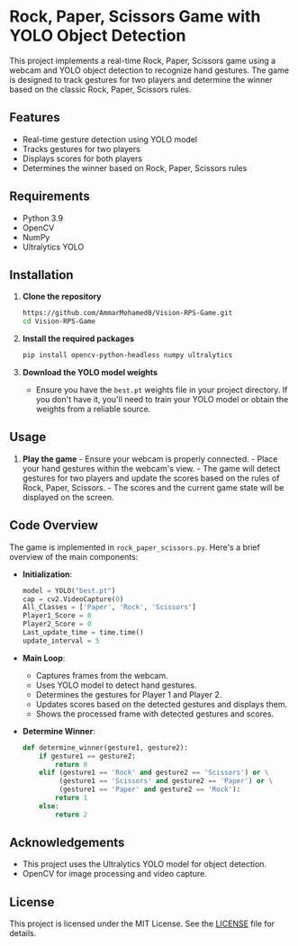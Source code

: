 # Rock, Paper, Scissors Game with YOLO Object Detection

This project implements a real-time Rock, Paper, Scissors game using a webcam and YOLO object detection to recognize hand gestures. The game is designed to track gestures for two players and determine the winner based on the classic Rock, Paper, Scissors rules.

## Features

- Real-time gesture detection using YOLO model
- Tracks gestures for two players
- Displays scores for both players
- Determines the winner based on Rock, Paper, Scissors rules

## Requirements

- Python 3.9
- OpenCV
- NumPy
- Ultralytics YOLO

## Installation

1. **Clone the repository**
    ```bash
    https://github.com/AmmarMohamed0/Vision-RPS-Game.git
    cd Vision-RPS-Game
    ```

2. **Install the required packages**
    ```bash
    pip install opencv-python-headless numpy ultralytics
    ```

3. **Download the YOLO model weights**
    - Ensure you have the `best.pt` weights file in your project directory. If you don't have it, you'll need to train your YOLO model or obtain the weights from a reliable source.

## Usage


   1. **Play the game**
    - Ensure your webcam is properly connected.
    - Place your hand gestures within the webcam's view.
    - The game will detect gestures for two players and update the scores based on the rules of Rock, Paper, Scissors.
    - The scores and the current game state will be displayed on the screen.


## Code Overview

The game is implemented in `rock_paper_scissors.py`. Here's a brief overview of the main components:

- **Initialization**: 
    ```python
    model = YOLO("best.pt")
    cap = cv2.VideoCapture(0)
    All_Classes = ['Paper', 'Rock', 'Scissors']
    Player1_Score = 0
    Player2_Score = 0
    Last_update_time = time.time()
    update_interval = 5
    ```

- **Main Loop**: 
    - Captures frames from the webcam.
    - Uses YOLO model to detect hand gestures.
    - Determines the gestures for Player 1 and Player 2.
    - Updates scores based on the detected gestures and displays them.
    - Shows the processed frame with detected gestures and scores.

- **Determine Winner**: 
    ```python
    def determine_winner(gesture1, gesture2):
        if gesture1 == gesture2:
            return 0
        elif (gesture1 == 'Rock' and gesture2 == 'Scissors') or \
             (gesture1 == 'Scissors' and gesture2 == 'Paper') or \
             (gesture1 == 'Paper' and gesture2 == 'Rock'):
            return 1
        else:
            return 2
    ```

## Acknowledgements

- This project uses the Ultralytics YOLO model for object detection.
- OpenCV for image processing and video capture.

## License

This project is licensed under the MIT License. See the [LICENSE](LICENSE) file for details.

